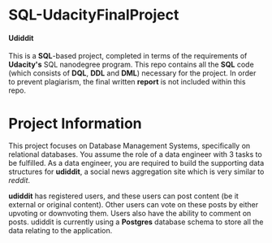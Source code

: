 # SQL-UdacityFinalProject
#### Udiddit
This is a **SQL**-based project, completed in terms of the requirements of **Udacity's** SQL nanodegree program. This repo contains all the **SQL** code (which consists of **DQL**, **DDL** and **DML**) necessary for the project. In order to prevent plagiarism, the final written **report** is not included within this repo.

# Project Information
This project focuses on Database Management Systems, specifically on relational databases. You assume the role of a data engineer with 3 tasks to be fulfilled. As a data engineer, you are required to build the supporting data structures for **udiddit**, a social news aggregation site which is very similar to *reddit*.

**udiddit** has registered users, and these users can post content (be it external or original content). Other users can vote on these posts by either upvoting or downvoting them. Users also have the ability to comment on posts. udiddit is currently using a **Postgres** database schema to store all the data relating to the application.

